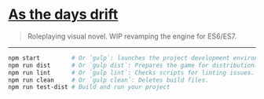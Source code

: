 # [As the days drift](https://example.com/my-game/)

>   Roleplaying visual novel. WIP revamping the engine for ES6/ES7.

---

```sh
npm start         # Or `gulp`: launches the project development environment.
npm run dist      # Or `gulp dist`: Prepares the game for distribution.
npm run lint      # Or `gulp lint`: Checks scripts for linting issues.
npm run clean     # Or `gulp clean`: Deletes build files.
npm run test-dist # Build and run your project
```
